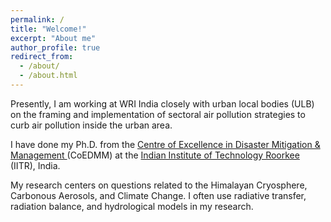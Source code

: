 ```yaml
---
permalink: /
title: "Welcome!"
excerpt: "About me"
author_profile: true
redirect_from: 
  - /about/
  - /about.html
---
```


Presently, I am working at WRI India closely with urban local bodies (ULB) on the framing and implementation of sectoral air pollution strategies to curb air pollution inside the urban area.

I have done my Ph.D. from the <a href="https://iitr.ac.in/Centres/Centre%20of%20Excellence%20in%20Disaster%20Mitigation%20and%20Management/Home.html" target="_blank">Centre of Excellence in Disaster Mitigation & Management </a>(CoEDMM) at the <a href="https://iitr.ac.in/" target="_blank">Indian Institute of Technology Roorkee </a>(IITR), India. 

My research centers on questions related to the Himalayan Cryosphere, Carbonous Aerosols, and Climate Change. I often use radiative transfer, radiation balance, and hydrological models in my research.

